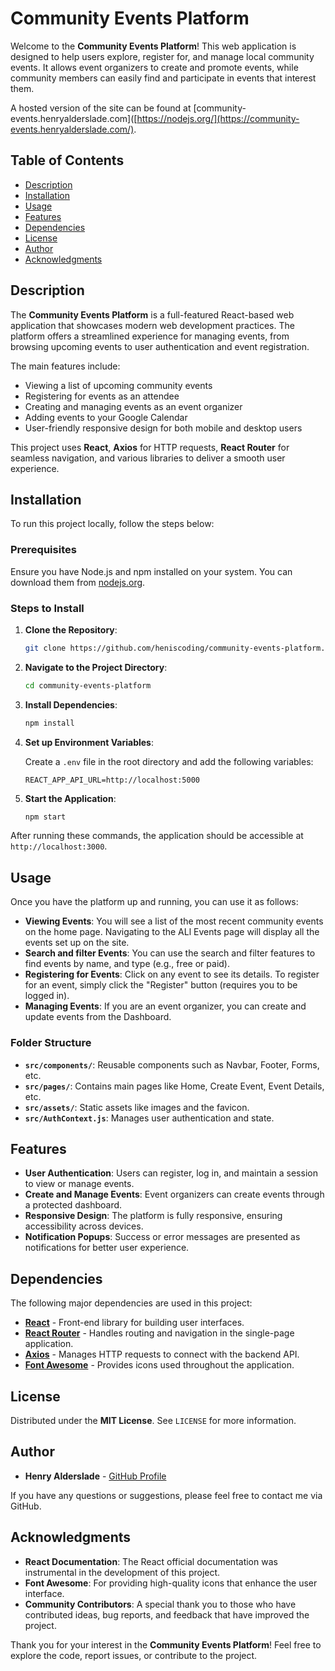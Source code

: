 # Community Events Platform

Welcome to the **Community Events Platform**! This web application is designed to help users explore, register for, and manage local community events. It allows event organizers to create and promote events, while community members can easily find and participate in events that interest them.

A hosted version of the site can be found at [community-events.henryalderslade.com]([https://nodejs.org/](https://community-events.henryalderslade.com/).

## Table of Contents
- [Description](#description)
- [Installation](#installation)
- [Usage](#usage)
- [Features](#features)
- [Dependencies](#dependencies)
- [License](#license)
- [Author](#author)
- [Acknowledgments](#acknowledgments)

## Description

The **Community Events Platform** is a full-featured React-based web application that showcases modern web development practices. The platform offers a streamlined experience for managing events, from browsing upcoming events to user authentication and event registration.

The main features include:
- Viewing a list of upcoming community events
- Registering for events as an attendee
- Creating and managing events as an event organizer
- Adding events to your Google Calendar
- User-friendly responsive design for both mobile and desktop users

This project uses **React**, **Axios** for HTTP requests, **React Router** for seamless navigation, and various libraries to deliver a smooth user experience.

## Installation

To run this project locally, follow the steps below:

### Prerequisites

Ensure you have Node.js and npm installed on your system. You can download them from [nodejs.org](https://nodejs.org/).

### Steps to Install

1. **Clone the Repository**:

    ```bash
    git clone https://github.com/heniscoding/community-events-platform.git
    ```

2. **Navigate to the Project Directory**:

    ```bash
    cd community-events-platform
    ```

3. **Install Dependencies**:

    ```bash
    npm install
    ```

4. **Set up Environment Variables**:

    Create a `.env` file in the root directory and add the following variables:

    ```env
    REACT_APP_API_URL=http://localhost:5000
    ```
    
5. **Start the Application**:

    ```bash
    npm start
    ```

After running these commands, the application should be accessible at `http://localhost:3000`.

## Usage

Once you have the platform up and running, you can use it as follows:

- **Viewing Events**: You will see a list of the most recent community events on the home page. Navigating to the ALl Events page will display all the events set up on the site.
- **Search and filter Events**: You can use the search and filter features to find events by name, and type (e.g., free or paid).
- **Registering for Events**: Click on any event to see its details. To register for an event, simply click the "Register" button (requires you to be logged in).
- **Managing Events**: If you are an event organizer, you can create and update events from the Dashboard.

### Folder Structure
- **`src/components/`**: Reusable components such as Navbar, Footer, Forms, etc.
- **`src/pages/`**: Contains main pages like Home, Create Event, Event Details, etc.
- **`src/assets/`**: Static assets like images and the favicon.
- **`src/AuthContext.js`**: Manages user authentication and state.

## Features

- **User Authentication**: Users can register, log in, and maintain a session to view or manage events.
- **Create and Manage Events**: Event organizers can create events through a protected dashboard.
- **Responsive Design**: The platform is fully responsive, ensuring accessibility across devices.
- **Notification Popups**: Success or error messages are presented as notifications for better user experience.

## Dependencies

The following major dependencies are used in this project:

- **[React](https://reactjs.org/)** - Front-end library for building user interfaces.
- **[React Router](https://reactrouter.com/)** - Handles routing and navigation in the single-page application.
- **[Axios](https://axios-http.com/)** - Manages HTTP requests to connect with the backend API.
- **[Font Awesome](https://fontawesome.com/)** - Provides icons used throughout the application.

## License

Distributed under the **MIT License**. See `LICENSE` for more information.

## Author

- **Henry Alderslade** - [GitHub Profile](https://github.com/heniscoding)

If you have any questions or suggestions, please feel free to contact me via GitHub.

## Acknowledgments

- **React Documentation**: The React official documentation was instrumental in the development of this project.
- **Font Awesome**: For providing high-quality icons that enhance the user interface.
- **Community Contributors**: A special thank you to those who have contributed ideas, bug reports, and feedback that have improved the project.

Thank you for your interest in the **Community Events Platform**! Feel free to explore the code, report issues, or contribute to the project.

